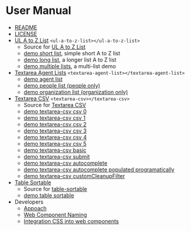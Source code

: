 
# User Manual

- [README](./)
- [LICENSE](LICENSE)
- [UL A to Z List](ul-a-to-z-list.md) `<ul-a-to-z-list></ul-a-to-z-list>`
  - Source for [UL A to Z List](ul-a-to-z-list.js)
  - [demo short list](demo_a-to-z-list_short.html), simple short A to Z list
  - [demo long list](demo_a-to-z-list_long.html), a longer list A to Z list
  - [demo multiple lists](demo_a-to-z-list_multiple.html), a multi-list demo
- [Textarea Agent Lists](textarea-agent-list.md) `<textarea-agent-list></textarea-agent-list>`
  - [demo agent list](demo_agent-list.html )
  - [demo people list (people only)](demo_people_list.html)
  - [demo organization list (organization only)](demo_organization_list.html)
- [Textarea CSV](textarea-csv.md) `<textarea-csv></textarea-csv>`
  - Source for [Textarea CSV](textarea-csv.js)
  - [demo textarea-csv csv 0](demo_csv0.html)
  - [demo textarea-csv csv 1](demo_csv1.html)
  - [demo textarea-csv csv 2](demo_csv2.html)
  - [demo textarea-csv csv 3](demo_csv3.html)
  - [demo textarea-csv csv 4](demo_csv4.html)
  - [demo textarea-csv csv 5](demo_csv5.html)
  - [demo textarea-csv basic](demo_csv_basic.html)
  - [demo textarea-csv submit](demo_csv_submit.html)
  - [demo textarea-csv autocomplete](demo_csv_autocomplete0.html)
  - [demo textarea-csv autocomplete populated programatically](demo_csv_autocomplete1.html)
  - [demo textarea-csv customCleanupFilter](demo_csv_customCleanupFilter.html)
- [Table Sortable](table-sortable.md)
  - Source for [table-sortable](table-sortable.js)
  - [demo table sortable](demo_table-sortable.html)
- Developers
  - [Appoach](DEVELOPERS.md)
  - [Web Component Naming](web_component_naming.md)
  - [Integration CSS into web components](integrating_CSS_in_web_components.md)

